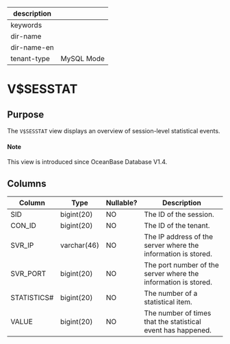 |description||
|---|---|
|keywords||
|dir-name||
|dir-name-en||
|tenant-type|MySQL Mode|

# V$SESSTAT

## Purpose

The `V$SESSTAT` view displays an overview of session-level statistical events.

<main id="notice" type='explain'>
  <h4>Note</h4>
  <p>This view is introduced since OceanBase Database V1.4. </p>
</main>

## Columns

| **Column** | **Type** | **Nullable?** | **Description** |
| --- | --- | --- | --- |
| SID | bigint(20) | NO | The ID of the session. |
| CON_ID | bigint(20) | NO | The ID of the tenant. |
| SVR_IP | varchar(46) | NO | The IP address of the server where the information is stored. |
| SVR_PORT | bigint(20) | NO | The port number of the server where the information is stored. |
| STATISTICS# | bigint(20) | NO | The number of a statistical item. |
| VALUE | bigint(20) | NO | The number of times that the statistical event has happened. |
